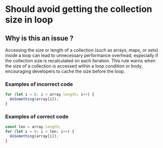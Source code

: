 # Should avoid getting the collection size in loop
 
## Why is this an issue ?
 
Accessing the size or length of a collection (such as arrays, maps, or sets) inside a loop can lead to unnecessary performance overhead, especially if the collection size is recalculated on each iteration. This rule warns when the size of a collection is accessed within a loop condition or body, encouraging developers to cache the size before the loop.
 
### Examples of **incorrect** code
 
```javascript
for (let i = 0; i < array.length; i++) {
  doSomething(array[i]);
}
```
 
### Examples of **correct** code
 
```javascript
const len = array.length;
for (let i = 0; i < len; i++) {
  doSomething(array[i]);
}
```
